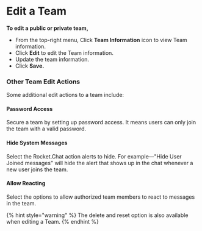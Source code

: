 # Edit a Team

**To edit a public or private team,**&#x20;

* From the top-right menu, Click **Team Information** icon to view Team information.&#x20;
* Click **Edit** to edit the Team information.&#x20;
* Update the team information.
* Click **Save.**

### Other Team Edit Actions

Some additional edit actions to a team include:

#### Password Access

Secure a team by setting up password access. It means users can only join the team with a valid password.

#### Hide System Messages

Select the Rocket.Chat action alerts to hide. For example—"Hide User Joined messages" will hide the alert that shows up in the chat whenever a new user joins the team.

#### Allow Reacting

Select the options to allow authorized team members to react to messages in the team.

{% hint style="warning" %}
The delete and reset option is also available when editing a Team.
{% endhint %}
